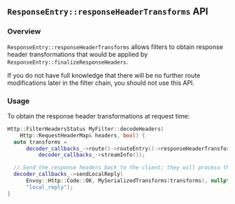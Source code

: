 ## `ResponseEntry::responseHeaderTransforms` API

### Overview

`ResponseEntry::responseHeaderTransforms` allows filters to obtain response
header transformations that would be applied by
`ResponseEntry::finalizeResponseHeaders`.

If you do not have full knowledge that there will be no further route
modifications later in the filter chain, you should not use this API.

### Usage

To obtain the response header transformations at request time:

``` cpp
Http::FilterHeadersStatus MyFilter::decodeHeaders(
    Http::RequestHeaderMap& headers, bool) {
  auto transforms =
      decoder_callbacks_->route()->routeEntry()->responseHeaderTransforms(
          decoder_callbacks_->streamInfo());

  // Send the response headers back to the client; they will process them later.
  decoder_callbacks_->sendLocalReply(
      Envoy::Http::Code::OK, MySerializedTransforms(transforms), nullptr, Envoy::Grpc::Status::Ok,
      "local_reply");
}
```

